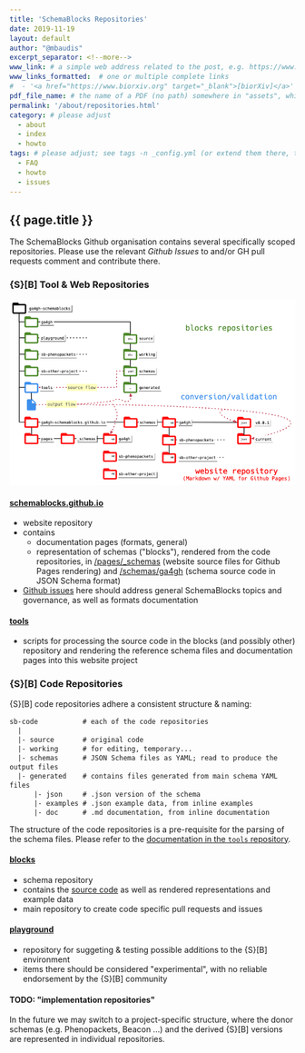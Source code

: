 ```yaml
---
title: 'SchemaBlocks Repositories'
date: 2019-11-19
layout: default
author: "@mbaudis"
excerpt_separator: <!--more-->
www_link: # a simple web address related to the post, e.g. https://www.ga4gh.org
www_links_formatted:  # one or multiple complete links
#  - '<a href="https://www.biorxiv.org" target="_blank">[biorXiv]</a>'
pdf_file_name: # the name of a PDF (no path) somewhere in "assets", which will be auto-linked
permalink: '/about/repositories.html'
category: # please adjust
  - about
  - index
  - howto
tags: # please adjust; see tags -n _config.yml (or extend them there, too)
  - FAQ
  - howto
  - issues
---
```


## {{ page.title }}

The SchemaBlocks Github organisation contains several specifically scoped 
repositories. Please use the relevant _Github Issues_ to and/or GH pull requests comment and contribute there.

<!--more-->

### {S}[B] Tool & Web Repositories

![](/assets/img/schemablocks-repository-structure-715px.png)

#### [schemablocks.github.io](https://github.com/ga4gh-schemablocks/ga4gh-schemablocks.github.io)

* website repository
* contains
    - documentation pages (formats, general)
    - representation of schemas ("blocks"), rendered from the code repositories, in [/pages/_schemas](https://github.com/ga4gh-schemablocks/ga4gh-schemablocks.github.io/edit/master/pages/_schemas/) (website source files for Github Pages rendering) and [/schemas/ga4gh](https://github.com/ga4gh-schemablocks/ga4gh-schemablocks.github.io/edit/master/schemas/ga4gh) (schema source code in JSON Schema format)
* [Github issues](https://github.com/ga4gh-schemablocks/ga4gh-schemablocks.github.io/issues) here should address general SchemaBlocks topics and governance, as well as formats documentation

#### [tools](https://github.com/ga4gh-schemablocks/tools)

* scripts for processing the source code in the blocks (and possibly other) repository and rendering the reference schema files and documentation pages into this website project

### {S}[B] Code Repositories

{S}[B] code repositories adhere a consistent structure & naming:


```
sb-code           # each of the code repositories
  |
  |- source       # original code
  |- working      # for editing, temporary...
  |- schemas      # JSON Schema files as YAML; read to produce the output files
  |- generated    # contains files generated from main schema YAML files
      |- json     # .json version of the schema
      |- examples # .json example data, from inline examples
      |- doc      # .md documentation, from inline documentation
```

The structure of the code repositories is a pre-requisite for the parsing of the
schema files. Please refer to the [documentation in the `tools` repository](https://github.com/ga4gh-schemablocks/tools).

#### [blocks](https://github.com/ga4gh-schemablocks/blocks)

* schema repository
* contains the [source code](https://github.com/ga4gh-schemablocks/blocks/tree/master/schemas) as well as rendered representations and example data
* main repository to create code specific pull requests and issues

#### [playground](https://github.com/ga4gh-schemablocks/playground)

* repository for suggeting & testing possible additions to the {S}[B] environment
* items there should be considered "experimental", with no reliable endorsement by the {S}[B] community


#### TODO: "implementation repositories"

In the future we may switch to a project-specific structure, where the donor schemas (e.g. Phenopackets, Beacon ...) and the derived {S}[B] versions are represented in individual repositories.
